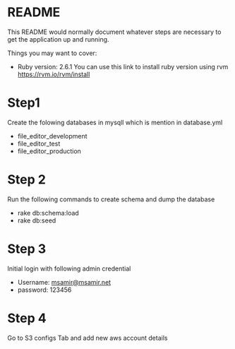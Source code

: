 # README

This README would normally document whatever steps are necessary to get the
application up and running.

Things you may want to cover:

* Ruby version: 2.6.1 
You can use this link to install ruby version using rvm https://rvm.io/rvm/install
# Step1
Create the folowing databases in mysqll which is mention in database.yml 
* file_editor_development
* file_editor_test
* file_editor_production
# Step 2
Run the following commands to create schema and dump the database
* rake db:schema:load
* rake db:seed

# Step 3
Initial login with following admin credential
* Username: msamir@msamir.net
* password: 123456
# Step 4
Go to S3 configs Tab and add new aws account details 

